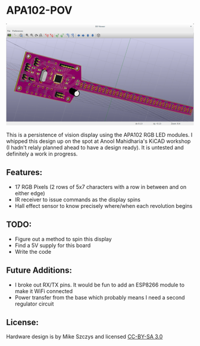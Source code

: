 APA102-POV
==========

![3D Render of APA102-POV board](/images/3drender_apa102-pov_rev1.png?raw=true "Revision 1")

This is a persistence of vision display using the APA102 RGB LED modules. I whipped this design up on the spot at Anool Mahidharia's KiCAD workshop (I hadn't relaly planned ahead to have a design ready). It is untested and definitely a work in progress.

Features:
---------

* 17 RGB Pixels (2 rows of 5x7 characters with a row in between and on either edge)
* IR receiver to issue commands as the display spins
* Hall effect sensor to know precisely where/when each revolution begins

TODO:
-----

* Figure out a method to spin this display
* Find a 5V supply for this board
* Write the code

Future Additions:
-----------------

* I broke out RX/TX pins. It would be fun to add an ESP8266 module to make it WiFi connected
* Power transfer from the base which probably means I need a second regulator circuit

License:
--------

Hardware design is by Mike Szczys and licensed [CC-BY-SA 3.0](https://creativecommons.org/licenses/by-sa/3.0/us/) 
